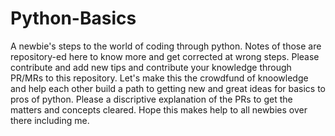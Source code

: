 # Python-Basics
A newbie's steps to the world of coding through python. 
Notes of those are repository-ed here to know more and get corrected at wrong steps. Please contribute and add new tips and contribute your knowledge through PR/MRs to this repository. 
Let's make this the crowdfund of knoowledge and help each other build a path to getting new and great ideas for basics to pros of python.
Please a discriptive explanation of the PRs to get the matters and concepts cleared.
Hope this makes help to all newbies over there including me.
